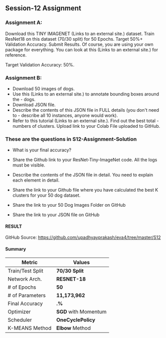 ## **Session-12 Assignment**

### **Assignment A**:
Download this TINY IMAGENET (Links to an external site.) dataset. 
Train ResNet18 on this dataset (70/30 split) for 50 Epochs. Target 50%+ Validation Accuracy. 
Submit Results. Of course, you are using your own package for everything. You can look at this (Links to an external site.) for reference. 

Target Validation Accuracy: 50%. 
### **Assignment B**:
- Download 50 images of dogs. 
- Use this (Links to an external site.) to annotate bounding boxes around the - dogs.
- Download JSON file. 
- Describe the contents of this JSON file in FULL details (you don't need to - describe all 10 instances, anyone would work). 
- Refer to this tutorial (Links to an external site.). Find out the best total - numbers of clusters. Upload link to your Colab File uploaded to GitHub. 

### **These are the questions in S12-Assignment-Solution**
- What is your final accuracy?
- Share the Github link to your ResNet-Tiny-ImageNet code. All the logs must be visible. 

- Describe the contents of the JSON file in detail. You need to explain each element in detail. 
- Share the link to your Github file where you have calculated the best K clusters for your 50 dog dataset. 

- Share the link to your 50 Dog Images Folder on GitHub
- Share the link to your JSON file on GitHub

#### **RESULT**
GitHub Source: https://github.com/upadhyayprakash/eva4/tree/master/S12

#### **Summary**

| Metric          | Values         |
| --------------- | -------------- |
| Train/Test Split| **70/30 Split**  |
| Network Arch.   | **RESNET-18**  |
| # of Epochs     | **50**         |
| # of Parameters | **11,173,962** |
| Final Accuracy  | **__.__%**    |
| Optimizer | **SGD** with Momentum |
| Scheduler | **OneCyclePolicy** |
| K-MEANS Method | **Elbow** Method |
